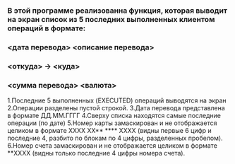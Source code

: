 ### В этой программе реализованна  функция, которая выводит на экран список из 5 последних выполненных клиентом операций в формате: 
### <дата перевода> <описание перевода>
### <откуда> -> <куда>
### <сумма перевода> <валюта>


1.Последние 5 выполненных (EXECUTED) операций выводятся на экран
2.Операции разделены пустой строкой.
3.Дата перевода представлена в формате ДД.ММ.ГГГГ
4.Сверху списка находятся самые последние операции (по дате)
5.Номер карты замаскирован и не отображается целиком в формате  XXXX XX** **** XXXX (видны первые 6 цифр и последние 4, разбито по блокам по 4 цифры, разделенных пробелом).
6.Номер счета замаскирован и не отображается целиком в формате  **XXXX 
(видны только последние 4 цифры номера счета).